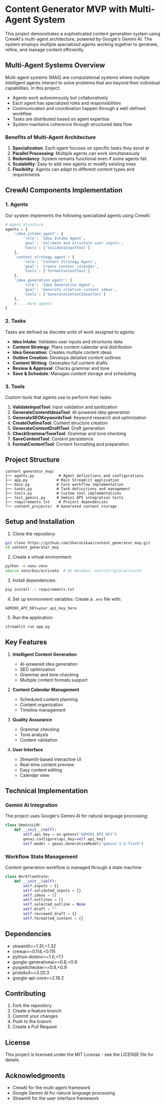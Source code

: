 # Content Generator MVP with Multi-Agent System

This project demonstrates a sophisticated content generation system using CrewAI's multi-agent architecture, powered by Google's Gemini AI. The system employs multiple specialized agents working together to generate, refine, and manage content efficiently.

## Multi-Agent Systems Overview

Multi-agent systems (MAS) are computational systems where multiple intelligent agents interact to solve problems that are beyond their individual capabilities. In this project:

- Agents work autonomously but collaboratively
- Each agent has specialized roles and responsibilities
- Communication and coordination happen through a well-defined workflow
- Tasks are distributed based on agent expertise
- System maintains coherence through structured data flow

### Benefits of Multi-Agent Architecture

1. **Specialization**: Each agent focuses on specific tasks they excel at
2. **Parallel Processing**: Multiple agents can work simultaneously
3. **Redundancy**: System remains functional even if some agents fail
4. **Scalability**: Easy to add new agents or modify existing ones
5. **Flexibility**: Agents can adapt to different content types and requirements

## CrewAI Components Implementation

### 1. Agents

Our system implements the following specialized agents using CrewAI:

```python
# Agent Structure
agents = {
    'idea_intake_agent': {
        'role': 'Idea Intake Agent',
        'goal': 'Validate and structure user inputs',
        'tools': ['ValidateInputTool']
    },
    'content_strategy_agent': {
        'role': 'Content Strategy Agent',
        'goal': 'Create content calendar',
        'tools': ['FormatContentTool']
    },
    'idea_generation_agent': {
        'role': 'Idea Generation Agent',
        'goal': 'Generate creative content ideas',
        'tools': ['GenerateContentIdeasTool']
    },
    # ... more agents
}
```

### 2. Tasks

Tasks are defined as discrete units of work assigned to agents:

- **Idea Intake**: Validates user inputs and structures data
- **Content Strategy**: Plans content calendar and distribution
- **Idea Generation**: Creates multiple content ideas
- **Outline Creation**: Develops detailed content outlines
- **Content Writing**: Generates full content drafts
- **Review & Approval**: Checks grammar and tone
- **Save & Schedule**: Manages content storage and scheduling

### 3. Tools

Custom tools that agents use to perform their tasks:

1. **ValidateInputTool**: Input validation and sanitization
2. **GenerateContentIdeasTool**: AI-powered idea generation
3. **GenerateSEOKeywordsTool**: Keyword research and optimization
4. **CreateOutlineTool**: Content structure creation
5. **GenerateContentDraftTool**: Draft generation
6. **CheckGrammarToneTool**: Grammar and tone checking
7. **SaveContentTool**: Content persistence
8. **FormatContentTool**: Content formatting and preparation

## Project Structure

```
content_generator_mvp/
├── agents.py           # Agent definitions and configurations
├── app.py             # Main Streamlit application
├── main.py            # Core workflow implementation
├── tasks.py           # Task definitions and management
├── tools.py           # Custom tool implementations
├── test_gemini.py     # Gemini API integration tests
├── requirements.txt    # Project dependencies
└── content_projects/  # Generated content storage
```

## Setup and Installation

1. Clone the repository:
```bash
git clone https://github.com/Sharunikaa/content_generator_mvp.git
cd content_generator_mvp
```

2. Create a virtual environment:
```bash
python -m venv venv
source venv/bin/activate  # On Windows: venv\Scripts\activate
```

3. Install dependencies:
```bash
pip install -r requirements.txt
```

4. Set up environment variables:
Create a `.env` file with:
```
GEMINI_API_KEY=your_api_key_here
```

5. Run the application:
```bash
streamlit run app.py
```

## Key Features

1. **Intelligent Content Generation**
   - AI-powered idea generation
   - SEO optimization
   - Grammar and tone checking
   - Multiple content formats support

2. **Content Calendar Management**
   - Scheduled content planning
   - Content organization
   - Timeline management

3. **Quality Assurance**
   - Grammar checking
   - Tone analysis
   - Content validation

4. **User Interface**
   - Streamlit-based interactive UI
   - Real-time content preview
   - Easy content editing
   - Calendar view

## Technical Implementation

### Gemini AI Integration

The project uses Google's Gemini AI for natural language processing:

```python
class GeminiLLM:
    def __init__(self):
        self.api_key = os.getenv("GEMINI_API_KEY")
        genai.configure(api_key=self.api_key)
        self.model = genai.GenerativeModel("gemini-1.5-flash")
```

### Workflow State Management

Content generation workflow is managed through a state machine:

```python
class WorkflowState:
    def __init__(self):
        self.inputs = {}
        self.validated_inputs = {}
        self.ideas = []
        self.outlines = []
        self.selected_outline = None
        self.draft = ""
        self.reviewed_draft = {}
        self.formatted_content = {}
```

## Dependencies

- streamlit>=1.31,<1.32
- crewai>=0.114,<0.115
- python-dotenv>=1.0,<1.1
- google-generativeai>=0.8,<0.9
- pyspellchecker>=0.8,<0.9
- protobuf==3.20.3
- google-api-core==2.19.2

## Contributing

1. Fork the repository
2. Create a feature branch
3. Commit your changes
4. Push to the branch
5. Create a Pull Request

## License

This project is licensed under the MIT License - see the LICENSE file for details.

## Acknowledgments

- CrewAI for the multi-agent framework
- Google Gemini AI for natural language processing
- Streamlit for the user interface framework